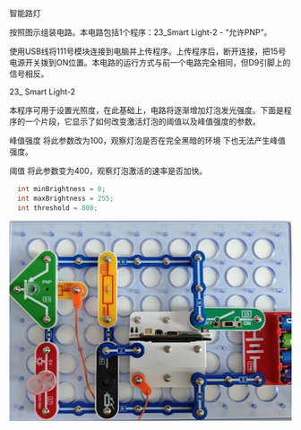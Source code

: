 智能路灯

按照图示组装电路。本电路包括1个程序：23_Smart Light-2 - “允许PNP”。

使用USB线将111号模块连接到电脑并上传程序。上传程序后，断开连接，把15号电源开关拨到ON位置。本电路的运行方式与前一个电路完全相同，但D9引脚上的信号相反。

23_ Smart Light-2

本程序可用于设置光照度，在此基础上，电路将逐渐增加灯泡发光强度。下面是程序的一个片段，它显示了如何改变激活灯泡的阈值以及峰值强度的参数。

峰值强度
将此参数改为100，观察灯泡是否在完全黑暗的环境
下也无法产生峰值强度。

阈值
将此参数变为400，观察灯泡激活的速率是否加快。

```c
  int minBrightness = 0;
  int maxBrightness = 255;
  int threshold = 800;
```

![](115p1.jpg)